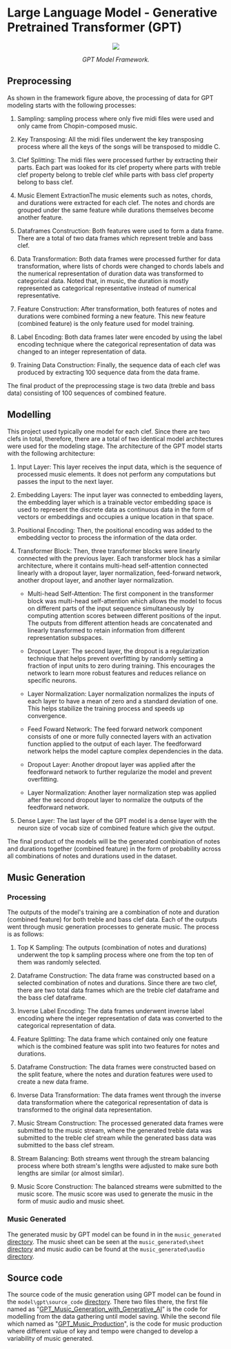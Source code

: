 # Large Language Model - Generative Pretrained Transformer (GPT)
<p align="middle">
<img src=https://github.com/dimashidayat99/Recomposing_Classical_Music_With_GAI/blob/main/model/gpt/framework/GPT_framework.png/>
</p>
<p align="middle">
    <em>GPT Model Framework.</em>
</p>

## Preprocessing

As shown in the framework figure above, the processing of data for GPT modeling starts with the following processes:

1. Sampling: sampling process where only five midi files were used and only came from Chopin-composed music.

2. Key Transposing: All the midi files underwent the key transposing process where all the keys of the songs will be transposed to middle C.

3. Clef Splitting: The midi files were processed further by extracting their parts. Each part was looked for its clef property where parts with treble clef property belong to treble clef while parts with bass clef property belong to bass clef.

4. Music Element ExtractionThe music elements such as notes, chords, and durations were extracted for each clef. The notes and chords are grouped under the same feature while durations themselves become another feature.

5. Dataframes Construction: Both features were used to form a data frame. There are a total of two data frames which represent treble and bass clef.

6. Data Transformation: Both data frames were processed further for data transformation, where lists of chords were changed to chords labels and the numerical representation of duration data was transformed to categorical data. Noted that, in music, the duration is mostly represented as categorical representative instead of numerical representative.

7. Feature Construction: After transformation, both features of notes and durations were combined forming a new feature. This new feature (combined feature) is the only feature used for model training.

8. Label Encoding: Both data frames later were encoded by using the label encoding technique where the categorical representation of data was changed to an integer representation of data.

9. Training Data Construction: Finally, the sequence data of each clef was produced by extracting 100 sequence data from the data frame.

The final product of the preprocessing stage is two data (treble and bass data) consisting of 100 sequences of combined feature.

## Modelling 
This project used typically one model for each clef. Since there are two clefs in total, therefore, there are a total of two identical model architectures were used for the modeling stage. The architecture of the GPT model starts with the following architecture:

1. Input Layer: This layer receives the input data, which is the sequence of processed music elements. It does not perform any computations but passes the input to the next layer.

2. Embedding Layers: The input layer was connected to embedding layers, the embedding layer which is a trainable vector embedding space is used to represent the discrete data as continuous data in the form of vectors or embeddings and occupies a unique location in that space.

3. Positional Encoding: Then, the positional encoding was added to the embedding vector to process the information of the data order.

4. Transformer Block: Then, three transformer blocks were linearly connected with the previous layer. Each transformer block has a similar architecture, where it contains multi-head self-attention connected linearly with a dropout layer, layer normalization, feed-forward network, another dropout layer, and another layer normalization.

    * Multi-head Self-Attention: The first component in the transformer block was multi-head self-attention which allows the model to focus on different parts of the input sequence simultaneously by computing attention scores between different positions of the input. The outputs from different attention heads are concatenated and linearly transformed to retain information from different representation subspaces.

    * Dropout Layer: The second layer, the dropout is a regularization technique that helps prevent overfitting by randomly setting a fraction of input units to zero during training. This encourages the network to learn more robust features and reduces reliance on specific neurons.

    * Layer Normalization: Layer normalization normalizes the inputs of each layer to have a mean of zero and a standard deviation of one. This helps stabilize the training process and speeds up convergence.

    * Feed Foward Network: The feed forward network component consists of one or more fully connected layers with an activation function applied to the output of each layer. The feedforward network helps the model capture complex dependencies in the data.
  
    * Dropout Layer: Another dropout layer was applied after the feedforward network to further regularize the model and prevent overfitting.
  
    * Layer Normalization: Another layer normalization step was applied after the second dropout layer to normalize the outputs of the feedforward network.

5. Dense Layer: The last layer of the GPT model is a dense layer with the neuron size of vocab size of combined feature which give the output.

The final product of the models will be the generated combination of notes and durations together (combined feature) in the form of probability across all combinations of notes and durations used in the dataset.

## Music Generation 
### Processing
The outputs of the model's training are a combination of note and duration (combined feature) for both treble and bass clef data. Each of the outputs went through music generation processes to generate music. The process is as follows:

1. Top K Sampling: The outputs (combination of notes and durations) underwent the top k sampling process where one from the top ten of them was randomly selected.

2. Dataframe Construction: The data frame was constructed based on a selected combination of notes and durations. Since there are two clef, there are two total data frames which are the treble clef dataframe and the bass clef dataframe.

3. Inverse Label Encoding: The data frames underwent inverse label encoding where the integer representation of data was converted to the categorical representation of data.

4. Feature Splitting: The data frame which contained only one feature which is the combined feature was split into two features for notes and durations.

5. Dataframe Construction: The data frames were constructed based on the split feature, where the notes and duration features were used to create a new data frame.

6. Inverse Data Transformation: The data frames went through the inverse data transformation where the categorical representation of data is transformed to the original data representation.

7. Music Stream Construction: The processed generated data frames were submitted to the music stream, where the generated treble data was submitted to the treble clef stream while the generated bass data was submitted to the bass clef stream.

8. Stream Balancing: Both streams went through the stream balancing process where both stream's lengths were adjusted to make sure both lengths are similar (or almost similar).

9. Music Score Construction: The balanced streams were submitted to the music score. The music score was used to generate the music in the form of music audio and music sheet.

### Music Generated
The generated music by GPT model can be found in in the `music_generated` [directory](https://github.com/dimashidayat99/Recomposing_Classical_Music_With_GAI/tree/main/model/gpt/music_generated). The music sheet can be seen at the `music_generated\sheet` [directory](https://github.com/dimashidayat99/Recomposing_Classical_Music_With_GAI/tree/main/model/gpt/music_generated/sheet) and music audio can be found at the `music_generated\audio` [directory](https://github.com/dimashidayat99/Recomposing_Classical_Music_With_GAI/tree/main/model/gpt/music_generated/audio).

## Source code
The source code of the music generation using GPT model can be found in the `model\gpt\source_code` [directory](https://github.com/dimashidayat99/Recomposing_Classical_Music_With_GAI/tree/8e442b232784161b4b851ba214667b9fc2bc72de/model/gpt/source_code). There two files there, the first file named as "[GPT_Music_Generation_with_Generative_AI](https://github.com/dimashidayat99/Recomposing_Classical_Music_With_GAI/blob/main/model/gpt/source_code/GPT_Music_Generation_with_Generative_AI.ipynb)" is the code for modelling from the data gathering until model saving. While the second file which named as "[GPT_Music_Production](https://github.com/dimashidayat99/Recomposing_Classical_Music_With_GAI/blob/main/model/gpt/source_code/GPT_Music_Production.ipynb)", is the code for music production where different value of key and tempo were changed to develop a variability of music generated.


